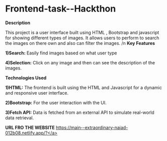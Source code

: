 # Frontend-task--Hackthon


**Description**

This project is a user interface built using HTML , Bootstrap and javascript for showing different types of images. It allows users to perform to search the images on there own and also can filter the images.
/n
**Key Features**

**1)Search:** Easily find images based on what user type

**4)Selection:** Click on any image and then can see the description of the images.


**Technologies Used**

**1)HTML:** The frontend is built using the HTML and Javascript  for a dynamic and responsive user interface.

**2)Bootstrap:** For the user interaction with the UI.

**3)Fetch API:** Data is fetched from an external API to simulate real-world data retrieval.

**URL FRO THE WEBSITE**
<a>https://main--extraordinary-naiad-012b08.netlify.app/?</a>
 
